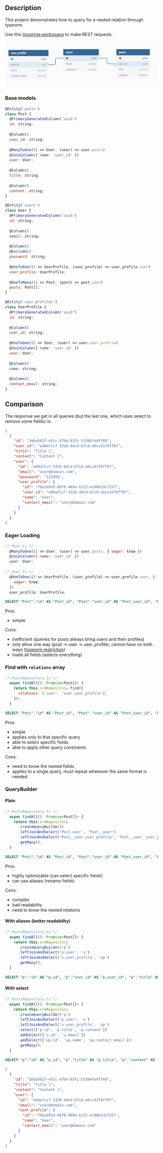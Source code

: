 ## Description

This project demonstrates how to query for a nested relation through typeorm.

Use this [Insomnia workspace](./other/insomnia.json) to make REST requests.

<p align="center"><img alt="Table relationships" src="./.github/tables.png" /></p>

### Base models

```js
@Entity('posts')
class Post {
  @PrimaryGeneratedColumn('uuid')
  id: string;

  @Column()
  user_id: string;

  @ManyToOne(() => User, (user) => user.posts)
  @JoinColumn({ name: 'user_id' })
  user: User;

  @Column()
  title: string;

  @Column()
  content: string;
}
```

```js
@Entity('users')
class User {
  @PrimaryGeneratedColumn('uuid')
  id: string;

  @Column()
  email: string;

  @Column()
  @Exclude()
  password: string;

  @OneToOne(() => UserProfile, (user_profile) => user_profile.user)
  user_profile: UserProfile;

  @OneToMany(() => Post, (post) => post.user)
  posts: Post[];
}
```

```js
@Entity('user_profiles')
class UserProfile {
  @PrimaryGeneratedColumn('uuid')
  id: string;

  @Column()
  user_id: string;

  @OneToOne(() => User, (user) => user.user_profile)
  @JoinColumn({ name: 'user_id' })
  user: User;

  @Column()
  name: string;

  @Column()
  contact_email: string;
}
```

## Comparison

The response we get in all queries (but the last one, which uses select to remove some fields) is:

```json
[
  {
    "id": "3eba562f-e51c-47bd-83fc-53384fa4ff69",
    "user_id": "a40a7cc7-3328-44cd-b7cd-e6cc41f6ff07",
    "title": "Title 1",
    "content": "Content 1",
    "user": {
      "id": "a40a7cc7-3328-44cd-b7cd-e6cc41f6ff07",
      "email": "user@domain.com",
      "password": "123456",
      "user_profile": {
        "id": "f9a1d91d-86f9-489a-b132-ec00e33c7257",
        "user_id": "a40a7cc7-3328-44cd-b7cd-e6cc41f6ff07",
        "name": "User",
        "contact_email": "user@domain.com"
      }
    }
  }
]
```

### Eager Loading

```js
/* Post.ts */
  @ManyToOne(() => User, (user) => user.posts, { eager: true })
  @JoinColumn({ name: 'user_id' })
  user: User;

/* User.ts */
  @OneToOne(() => UserProfile, (user_profile) => user_profile.user, {
    eager: true,
  })
  user_profile: UserProfile;
```

```sql
SELECT "Post"."id" AS "Post_id", "Post"."user_id" AS "Post_user_id", "Post"."title" AS "Post_title", "Post"."content" AS "Post_content", "Post_user"."id" AS "Post_user_id", "Post_user"."email" AS "Post_user_email", "Post_user"."password" AS "Post_user_password", "Post_user_user_profile"."id" AS "Post_user_user_profile_id", "Post_user_user_profile"."user_id" AS "Post_user_user_profile_user_id", "Post_user_user_profile"."name" AS "Post_user_user_profile_name", "Post_user_user_profile"."contact_email" AS "Post_user_user_profile_contact_email" FROM "posts" "Post" LEFT JOIN "users" "Post_user" ON "Post_user"."id"="Post"."user_id"  LEFT JOIN "user_profiles" "Post_user_user_profile" ON "Post_user_user_profile"."user_id"="Post_user"."id"
```

Pros:
- simple

Cons:
- inefficient (queries for posts always bring users and their profiles)
- only allow one way (post -> user -> user_profile), cannot have on both ways ([typeorm restriction](https://github.com/typeorm/typeorm/blob/master/docs/eager-and-lazy-relations.md#eager-relations))
- loads all fields (selects everything)

### Find with `relations` array

```js
/* PostsRepository.ts */
  async findAll(): Promise<Post[]> {
    return this.ormRepository.find({
      relations: ['user', 'user.user_profile'],
    });
  }
```

```sql
SELECT "Post"."id" AS "Post_id", "Post"."user_id" AS "Post_user_id", "Post"."title" AS "Post_title", "Post"."content" AS "Post_content", "Post__user"."id" AS "Post__user_id", "Post__user"."email" AS "Post__user_email", "Post__user"."password" AS "Post__user_password", "Post__user__user_profile"."id" AS "Post__user__user_profile_id", "Post__user__user_profile"."user_id" AS "Post__user__user_profile_user_id", "Post__user__user_profile"."name" AS "Post__user__user_profile_name", "Post__user__user_profile"."contact_email" AS "Post__user__user_profile_contact_email" FROM "posts" "Post" LEFT JOIN "users" "Post__user" ON "Post__user"."id"="Post"."user_id"  LEFT JOIN "user_profiles" "Post__user__user_profile" ON "Post__user__user_profile"."user_id"="Post__user"."id"
```

Pros:
- simple
- applies only to that specific query
- able to select specific fields
- able to apply other query constraints

Cons:
- need to know the nested fields
- applies to a single query, must repeat whenever the same format is needed

### QueryBuilder

#### Plain

```js
/* PostsRepository.ts */
  async findAll(): Promise<Post[]> {
    return this.ormRepository
      .createQueryBuilder()
      .leftJoinAndSelect('Post.user', 'Post__user')
      .leftJoinAndSelect('Post__user.user_profile', 'Post__user__user_profile')
      .getMany();
  }
```

```sql
SELECT "Post"."id" AS "Post_id", "Post"."user_id" AS "Post_user_id", "Post"."title" AS "Post_title", "Post"."content" AS "Post_content", "Post__user"."id" AS "Post__user_id", "Post__user"."email" AS "Post__user_email", "Post__user"."password" AS "Post__user_password", "Post__user__user_profile"."id" AS "Post__user__user_profile_id", "Post__user__user_profile"."user_id" AS "Post__user__user_profile_user_id", "Post__user__user_profile"."name" AS "Post__user__user_profile_name", "Post__user__user_profile"."contact_email" AS "Post__user__user_profile_contact_email" FROM "posts" "Post" LEFT JOIN "users" "Post__user" ON "Post__user"."id"="Post"."user_id"  LEFT JOIN "user_profiles" "Post__user__user_profile" ON "Post__user__user_profile"."user_id"="Post__user"."id"
```

Pros:
- highly optimizable (can select specific fields)
- can use aliases (rename fields)

Cons:
- complex
- bad readability
- need to know the nested relations

#### With aliases (better readability)

```js
/* PostsRepository.ts */
  async findAll(): Promise<Post[]> {
    return this.ormRepository
      .createQueryBuilder('p')
      .leftJoinAndSelect('p.user', 'u')
      .leftJoinAndSelect('u.user_profile', 'up')
      .getMany();
  }
```

```sql
SELECT "p"."id" AS "p_id", "p"."user_id" AS "p_user_id", "p"."title" AS "p_title", "p"."content" AS "p_content", "u"."id" AS "u_id", "u"."email" AS "u_email", "u"."password" AS "u_password", "up"."id" AS "up_id", "up"."user_id" AS "up_user_id", "up"."name" AS "up_name", "up"."contact_email" AS "up_contact_email" FROM "posts" "p" LEFT JOIN "users" "u" ON "u"."id"="p"."user_id"  LEFT JOIN "user_profiles" "up" ON "up"."user_id"="u"."id"
```

#### With select

```js
/* PostsRepository.ts */
  async findAll(): Promise<Post[]> {
    return this.ormRepository
      .createQueryBuilder('p')
      .leftJoinAndSelect('p.user', 'u')
      .leftJoinAndSelect('u.user_profile', 'up')
      .select(['p.id', 'p.title', 'p.content'])
      .addSelect(['u.id', 'u.email'])
      .addSelect(['up.id', 'up.name', 'up.contact_email'])
      .getMany();
  }
```

```sql
SELECT "p"."id" AS "p_id", "p"."title" AS "p_title", "p"."content" AS "p_content", "u"."id" AS "u_id", "u"."email" AS "u_email", "up"."id" AS "up_id", "up"."name" AS "up_name", "up"."contact_email" AS "up_contact_email" FROM "posts" "p" LEFT JOIN "users" "u" ON "u"."id"="p"."user_id"  LEFT JOIN "user_profiles" "up" ON "up"."user_id"="u"."id"
```

```json
[
  {
    "id": "3eba562f-e51c-47bd-83fc-53384fa4ff69",
    "title": "Title 1",
    "content": "Content 1",
    "user": {
      "id": "a40a7cc7-3328-44cd-b7cd-e6cc41f6ff07",
      "email": "user@domain.com",
      "user_profile": {
        "id": "f9a1d91d-86f9-489a-b132-ec00e33c7257",
        "name": "User",
        "contact_email": "user@domain.com"
      }
    }
  }
]
```
